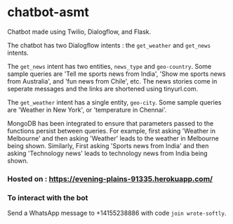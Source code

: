 # chatbot-asmt

Chatbot made using Twilio, Dialogflow, and Flask.

The chatbot has two Dialogflow intents : the `get_weather` and `get_news` intents.

The `get_news` intent has two entities, `news_type` and `geo-country`. Some sample queries are 'Tell me sports news from India', 'Show me sports news from Australia', and 'fun news from Chile', etc. The news stories come in seperate messages and the links are shortened using tinyurl.com. 

The `get_weather` intent has a single entity, `geo-city`. Some sample queries are 'Weather in New York', or 'temperature in Chennai'.

MongoDB has been integrated to ensure that parameters passed to the functions persist between queries.
For example, first asking 'Weather in Melbourne' and then asking 'Weather' leads to the weather in Melbourne being shown. 
Similarly, First asking 'Sports news from India' and then asking 'Technology news' leads to technology news from India being shown.

### Hosted on : https://evening-plains-91335.herokuapp.com/

### To interact with the bot 

Send a WhatsApp message to +14155238886 with code `join wrote-softly`.
